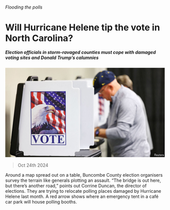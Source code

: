 ###### Flooding the polls

# Will Hurricane Helene tip the vote in North Carolina? 

##### Election officials in storm-ravaged counties must cope with damaged voting sites and Donald Trump’s calumnies 

![image](images/20241026_USP002.jpg) 

> Oct 24th 2024 

Around a map spread out on a table, Buncombe County election organisers survey the terrain like generals plotting an assault. “The bridge is out here, but there’s another road,” points out Corrine Duncan, the director of elections. They are trying to relocate polling places damaged by Hurricane Helene last month. A red arrow shows where an emergency tent in a café car park will house polling booths. 

